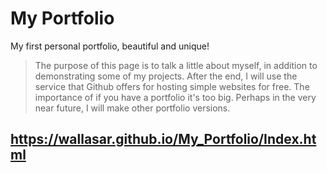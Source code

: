 # My Portfolio
 My first personal portfolio, beautiful and unique!

> The purpose of this page is to talk a little about myself, in addition to demonstrating some of my projects. After the end, I will use the service that Github offers for hosting simple websites for free. The importance of if you have a portfolio it's too big. Perhaps in the very near future, I will make other portfolio versions.

## https://wallasar.github.io/My_Portfolio/Index.html
